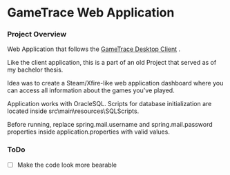 # GameTrace Web Application

### Project Overview

Web Application that follows the [GameTrace Desktop Client](https://github.com/dradisavljevic/GameTrace-Desktop-Client) .

Like the client application, this is a part of an old Project that served as of my bachelor thesis.

Idea was to create a Steam/Xfire-like web application dashboard where you can access all information about the games you've played.

Application works with OracleSQL. Scripts for database initialization are located inside src\main\resources\SQLScripts.

Before running, replace spring.mail.username and spring.mail.password properties inside application.properties with valid values.

### ToDo

- [ ] Make the code look more bearable